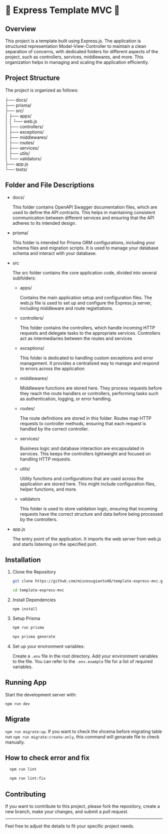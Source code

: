 # 🤖 Express Template MVC 🤖

## Overview

This project is a template built using Express.js. The application is structured representation Model-View-Controller to maintain a clean separation of concerns, with dedicated folders for different aspects of the project, such as controllers, services, middlewares, and more. This organization helps in managing and scaling the application efficiently.

## Project Structure

The project is organized as follows:

├── docs/ </br>
├── prisma/ </br>
├── src/ </br>
│   ├── apps/ </br>
│   │   └── web.js </br>
│   ├── controllers/ </br>
│   ├── exceptions/ </br>
│   ├── middlewares/ </br>
│   ├── routes/ </br>
│   ├── services/ </br>
│   ├── utils/ </br>
│   └── validators/ </br>
├── app.js </br>
└── tests/ </br>

## Folder and File Descriptions

- docs/

  This folder contains OpenAPI Swagger documentation files, which are used to define the API contracts. This helps in maintaining consistent communication between different services and ensuring that the API adheres to its intended design.

- prisma/

  This folder is intended for Prisma ORM configurations, including your schema files and migration scripts. It is used to manage your database schema and interact with your database.

- src

  The src folder contains the core application code, divided into several subfolders:

  - apps/

    Contains the main application setup and configuration files. The web.js file is used to set up and configure the Express.js server, including middleware and route registrations.

  - controllers/

    This folder contains the controllers, which handle incoming HTTP requests and delegate tasks to the appropriate services. Controllers act as intermediaries between the routes and services

  - exceptions/

    This folder is dedicated to handling custom exceptions and error management. It provides a centralized way to manage and respond to errors across the application

  - middlewares/

    Middleware functions are stored here. They process requests before they reach the route handlers or controllers, performing tasks such as authentication, logging, or error handling.

  - routes/

    The route definitions are stored in this folder. Routes map HTTP requests to controller methods, ensuring that each request is handled by the correct controller.

  - services/

    Business logic and database interaction are encapsulated in services. This keeps the controllers lightweight and focused on handling HTTP requests.

  - utils/

    Utility functions and configurations that are used across the application are stored here. This might include configuration files, helper functions, and more.

  - validators

    This folder is used to store validation logic, ensuring that incoming requests have the correct structure and data before being processed by the controllers.

- app.js

  The entry point of the application. It imports the web server from web.js and starts listening on the specified port.

## Installation

1. Clone the Repository

    ```bash
    git clone https://github.com/misnosugianto48/template-express-mvc.git

    cd template-express-mvc
    ```

2. Install Dependencies

    `npm install`

3. Setup Prisma

    ```bash
    npm run prisma

    npx prisma generate
    ```

4. Set up your environment variables:

    Create a `.env` file in the root directory.
    Add your environment variables to the file. You can refer to the `.env.example` file for a list of required variables.

## Running App

Start the development server with:

`npm run dev`

## Migrate

`npm run migrate:up`. If you want to check the shcema before migrating table run `npm run migrate:create-only`, this command will genarate file to check manually.

## How to check error and fix

  ```bash
    npm run lint

    npm run lint:fix
  ```

## Contributing

If you want to contribute to this project, please fork the repository, create a new branch, make your changes, and submit a pull request.

<hr>

Feel free to adjust the details to fit your specific project needs.
